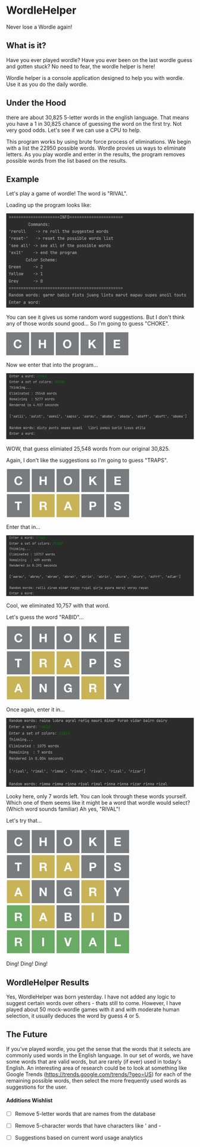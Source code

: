 # WordleHelper
Never lose a Wordle again!

## What is it?
Have you ever played wordle? Have you ever been on the last wordle guess and gotten stuck? No need to fear, the wordle helper is here!

Wordle helper is a console application designed to help you with wordle. Use it as you do the daily wordle.

## Under the Hood
there are about 30,825 5-letter words in the english language. That means you have a 1 in 30,825 chance of guessing the word on the first try. Not very good odds. Let's see if we can use a CPU to help.

This program works by using brute force process of eliminations. We begin with a list the 22950 possible words. Wordle provies us ways to eliminate letters. As you play wordle and enter in the results, the program removes possible words from the list based on the results.

## Example
Let's play a game of wordle! The word is  "RIVAL".

Loading up the program looks like:

![Menu](https://github.com/jocon15/WordleHelper/blob/master/images/menu.png)

You can see it gives us some random word suggestions.
But I don't think any of those words sound good... So I'm going to guess "CHOKE".

![guess1](https://github.com/jocon15/WordleHelper/blob/master/images/guess1.png)

Now we enter that into the program...

![input1](https://github.com/jocon15/WordleHelper/blob/master/images/input1.png)

WOW, that guess elimiated 25,548 words from our original 30,825.

Again, I don't like the suggestions so I'm going to guess "TRAPS".

![guess2](https://github.com/jocon15/WordleHelper/blob/master/images/guess2.png)

Enter that in...

![input2](https://github.com/jocon15/WordleHelper/blob/master/images/input2.png)

Cool, we eliminated 10,757 with that word.

Let's guess the word "RABID"...

![guess3](https://github.com/jocon15/WordleHelper/blob/master/images/guess3.png)

Once again, enter it in...

![input3](https://github.com/jocon15/WordleHelper/blob/master/images/input3.png)

Looky here, only 7 words left. You can look through these words yourself. Which one of them seems like it might be a word that wordle would select? (Which word sounds familiar) Ah yes, "RIVAL"!

Let's try that...

![guess5](https://github.com/jocon15/WordleHelper/blob/master/images/guess5.png)

Ding! Ding! Ding!




## WordleHelper Results
Yes, WordleHelper was born yesterday. I have not added any logic to suggest certain words over others - thats still to come. However, I have played about 50 mock-wordle games with it and with moderate human selection, it usually deduces the word by guess 4 or 5.

## The Future
If you've played wordle, you get the sense that the words that it selects are commonly used words in the English language. In our set of words, we have some words that are valid words, but are rarely (if ever) used in today's English. An interesting area of research could be to look at something like Google Trends (https://trends.google.com/trends/?geo=US) for each of the remaining possible words, then select the more frequently used words as suggestions for the user.

#### Additions Wishlist
- [ ] Remove 5-letter words that are names from the database
- [ ] Remove 5-character words that have characters like ' and  -
- [ ] Suggestions based on current word usage analytics


